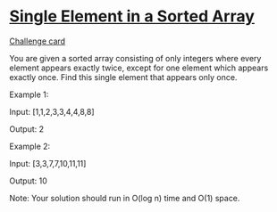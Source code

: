 # [Single Element in a Sorted Array](https://leetcode.com/problems/single-element-in-a-sorted-array/)
[Challenge card](https://leetcode.com/explore/challenge/card/may-leetcoding-challenge/535/week-2-may-8th-may-14th/3327/)

You are given a sorted array consisting of only integers where every element appears exactly twice, except for one element which appears exactly once. Find this single element that appears only once.

Example 1:

Input: [1,1,2,3,3,4,4,8,8] 

Output: 2 

Example 2:

Input: [3,3,7,7,10,11,11] 

Output: 10
 
Note: Your solution should run in O(log n) time and O(1) space.
